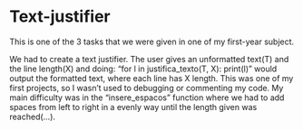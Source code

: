 # Text-justifier
This is one of the 3 tasks that we were given in one of my first-year subject.

We had to create a text justifier. The user gives an unformatted text(T) and the line length(X) and doing: “for l in justifica_texto(T, X): print(l)” would output the formatted text, where each line has X length. This was one of my first projects, so I wasn’t used to debugging or commenting my code. My main difficulty was in the “insere_espacos” function where we had to add spaces from left to right in a evenly way until the length given was reached(…).
